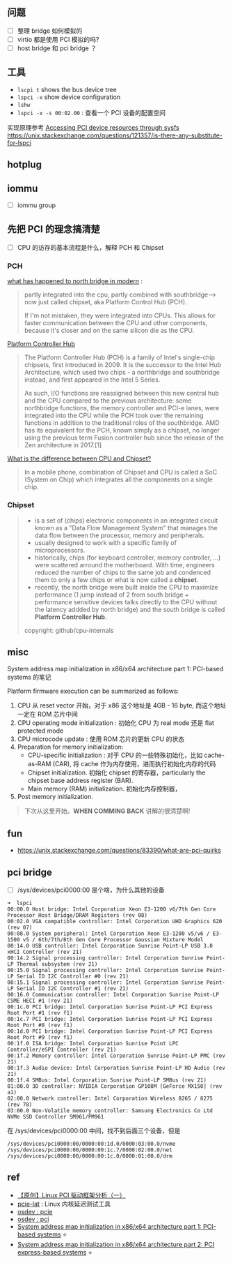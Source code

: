 ## 问题
- [ ] 整理 bridge 如何模拟的
- [ ] virtio 都是使用 PCI 模拟的吗?
- [ ] host bridge 和 pci bridge ？

## 工具
- `lscpi t` shows the bus device tree
- `lspci -x` show device configuration
- `lshw`
- `lspci -x -s 00:02.00` : 查看一个 PCI 设备的配置空间

实现原理参考 [Accessing PCI device resources through sysfs](https://www.kernel.org/doc/html/latest/PCI/sysfs-pci.html)
https://unix.stackexchange.com/questions/121357/is-there-any-substitute-for-lspci

## hotplug

## iommu
- [ ] iommu group

## 先把 PCI 的理念搞清楚
- [ ] CPU 的访存的基本流程是什么，解释 PCH 和 Chipset

### PCH
[what has happened to north bridge in modern](https://www.reddit.com/r/hardware/comments/bt4xff/what_has_happened_to_north_bridge_in_modern/) :
> partly integrated into the cpu, partly combined with southbridge—> now just called chipset, aka Platform Control Hub (PCH).
>
> If I'm not mistaken, they were integrated into CPUs. This allows for faster communication between the CPU and other components, because it's closer and on the same silicon die as the CPU.

[Platform Controller Hub](https://en.wikipedia.org/wiki/Platform_Controller_Hub)
> The Platform Controller Hub (PCH) is a family of Intel's single-chip chipsets, first introduced in 2009. It is the successor to the Intel Hub Architecture, which used two chips - a northbridge and southbridge instead, and first appeared in the Intel 5 Series.
>
> As such, I/O functions are reassigned between this new central hub and the CPU compared to the previous architecture: some northbridge functions, the memory controller and PCI-e lanes, were integrated into the CPU while the PCH took over the remaining functions in addition to the traditional roles of the southbridge. AMD has its equivalent for the PCH, known simply as a chipset, no longer using the previous term Fusion controller hub since the release of the Zen architecture in 2017.[1]

[What is the difference between CPU and Chipset?](https://stackoverflow.com/questions/18978503/what-is-the-difference-between-cpu-and-chipset)
> In a mobile phone, combination of Chipset and CPU is called a SoC (System on Chip) which integrates all the components on a single chip.

### Chipset
> - is a set of (chips) electronic components in an integrated circuit known as a "Data Flow Management System" that manages the data flow between the processor, memory and peripherals.
> - usually designed to work with a specific family of microprocessors.
> - historically, chips (for keyboard controller, memory controller, ...) were scattered arround the motherboard. With time, engineers reduced the number of chips to the same job and condenced them to only a few chips or what is now called a __chipset__.
> - recently, the north bridge were built inside the CPU to maximize performance (1 jump instead of 2 from south bridge + performance sensitive devices talks directly to the CPU without the latency addded by north bridge) and the south bridge is called __Platform Controller Hub__.
>
> copyright: github/cpu-internals


## misc
System address map initialization in x86/x64 architecture part 1: PCI-based systems 的笔记

Platform firmware execution can be summarized as follows:
1. CPU 从 reset vector 开始，对于 x86 这个地址是 4GB - 16 byte, 而这个地址一定在 ROM 芯片中间
2. CPU operating mode initialization : 初始化 CPU 为 real mode 还是 flat protected mode
3. CPU microcode update : 使用 ROM 芯片的更新 CPU 的状态
4. Preparation for memory initialization:
   - CPU-specific initialization : 对于 CPU 的一些特殊初始化，比如 cache-as-RAM (CAR), 将 cache 作为内存使用，进而执行初始化内存的代码
   - Chipset initialization. 初始化 chipset 的寄存器，particularly the chipset base address register (BAR).
   - Main memory (RAM) initialization. 初始化内存控制器，
5. Post memory initialization.
> 下次从这里开始。**WHEN COMMING BACK** 讲解的很清楚啊!

## fun

- https://unix.stackexchange.com/questions/83390/what-are-pci-quirks

## pci bridge
- [ ] /sys/devices/pci0000:00 是个啥，为什么其他的设备
```plain
➜  lspci
00:00.0 Host bridge: Intel Corporation Xeon E3-1200 v6/7th Gen Core Processor Host Bridge/DRAM Registers (rev 08)
00:02.0 VGA compatible controller: Intel Corporation UHD Graphics 620 (rev 07)
00:08.0 System peripheral: Intel Corporation Xeon E3-1200 v5/v6 / E3-1500 v5 / 6th/7th/8th Gen Core Processor Gaussian Mixture Model
00:14.0 USB controller: Intel Corporation Sunrise Point-LP USB 3.0 xHCI Controller (rev 21)
00:14.2 Signal processing controller: Intel Corporation Sunrise Point-LP Thermal subsystem (rev 21)
00:15.0 Signal processing controller: Intel Corporation Sunrise Point-LP Serial IO I2C Controller #0 (rev 21)
00:15.1 Signal processing controller: Intel Corporation Sunrise Point-LP Serial IO I2C Controller #1 (rev 21)
00:16.0 Communication controller: Intel Corporation Sunrise Point-LP CSME HECI #1 (rev 21)
00:1c.0 PCI bridge: Intel Corporation Sunrise Point-LP PCI Express Root Port #1 (rev f1)
00:1c.7 PCI bridge: Intel Corporation Sunrise Point-LP PCI Express Root Port #8 (rev f1)
00:1d.0 PCI bridge: Intel Corporation Sunrise Point-LP PCI Express Root Port #9 (rev f1)
00:1f.0 ISA bridge: Intel Corporation Sunrise Point LPC Controller/eSPI Controller (rev 21)
00:1f.2 Memory controller: Intel Corporation Sunrise Point-LP PMC (rev 21)
00:1f.3 Audio device: Intel Corporation Sunrise Point-LP HD Audio (rev 21)
00:1f.4 SMBus: Intel Corporation Sunrise Point-LP SMBus (rev 21)
01:00.0 3D controller: NVIDIA Corporation GP108M [GeForce MX150] (rev a1)
02:00.0 Network controller: Intel Corporation Wireless 8265 / 8275 (rev 78)
03:00.0 Non-Volatile memory controller: Samsung Electronics Co Ltd NVMe SSD Controller SM961/PM961
```

在 /sys/devices/pci0000:00 中间，找不到后面三个设备，但是
```plain
/sys/devices/pci0000:00/0000:00:1d.0/0000:03:00.0/nvme
/sys/devices/pci0000:00/0000:00:1c.7/0000:02:00.0/net
/sys/devices/pci0000:00/0000:00:1c.0/0000:01:00.0/drm
```


## ref
- [【原创】Linux PCI 驱动框架分析（一）](https://www.cnblogs.com/LoyenWang/p/14165852.html)
- [pcie-lat](https://github.com/andre-richter/pcie-lat) : Linux 内核延迟测试工具
- [osdev : pcie](https://wiki.osdev.org/PCI_Express)
- [osdev : pci](https://wiki.osdev.org/PCI)
- [System address map initialization in x86/x64 architecture part 1: PCI-based systems](https://resources.infosecinstitute.com/topic/system-address-map-initialization-in-x86x64-architecture-part-1-pci-based-systems/) :star:
- [System address map initialization in x86/x64 architecture part 2: PCI express-based systems](https://resources.infosecinstitute.com/topic/system-address-map-initialization-x86x64-architecture-part-2-pci-express-based-systems/) :star:
